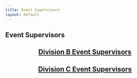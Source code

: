 ```yaml
---
title: Event Supervisors
layout: default
---
```


## Event Supervisors


<a href=https://birdscienceolympiad.github.io/BirdSO/eventsupsb><h2 style="text-align: center;">Division B Event Supervisors</h2></a>
<a href=https://birdscienceolympiad.github.io/BirdSO/eventsupsc><h2 style="text-align: center;">Division C Event Supervisors</h2></a>

